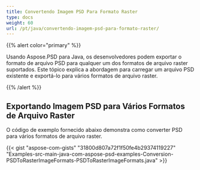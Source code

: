 ```yaml
---
title: Convertendo Imagem PSD Para Formato Raster
type: docs
weight: 60
url: /pt/java/convertendo-imagem-psd-para-formato-raster/
---
```


{{% alert color="primary" %}} 

Usando Aspose.PSD para Java, os desenvolvedores podem exportar o formato de arquivo PSD para qualquer um dos formatos de arquivo raster suportados. Este tópico explica a abordagem para carregar um arquivo PSD existente e exportá-lo para vários formatos de arquivo raster.

{{% /alert %}} 
## **Exportando Imagem PSD para Vários Formatos de Arquivo Raster**
O código de exemplo fornecido abaixo demonstra como converter PSD para vários formatos de arquivo raster.



{{< gist "aspose-com-gists" "31800d807a72f1f50fe4b29374119227" "Examples-src-main-java-com-aspose-psd-examples-Conversion-PSDToRasterImageFormats-PSDToRasterImageFormats.java" >}}
